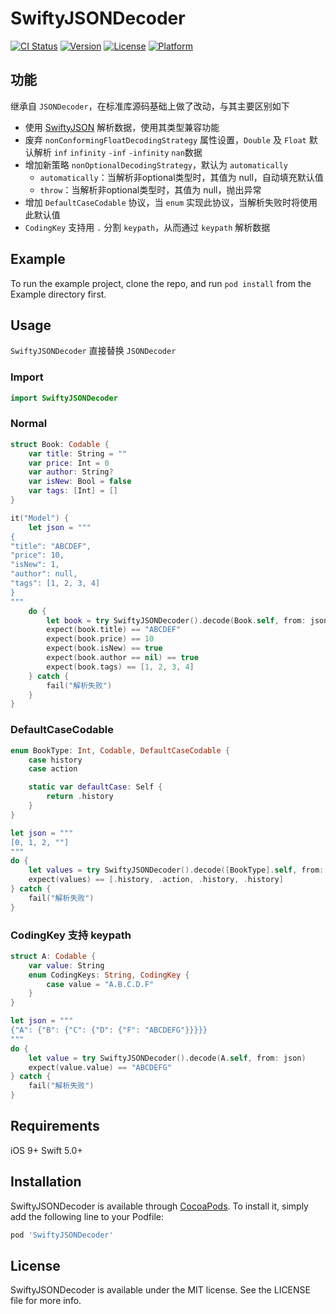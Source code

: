 # SwiftyJSONDecoder

[![CI Status](https://img.shields.io/travis/yuan188/SwiftyJSONDecoder.svg?style=flat)](https://travis-ci.org/yuan188/SwiftyJSONDecoder)
[![Version](https://img.shields.io/cocoapods/v/SwiftyJSONDecoder.svg?style=flat)](https://cocoapods.org/pods/SwiftyJSONDecoder)
[![License](https://img.shields.io/cocoapods/l/SwiftyJSONDecoder.svg?style=flat)](https://cocoapods.org/pods/SwiftyJSONDecoder)
[![Platform](https://img.shields.io/cocoapods/p/SwiftyJSONDecoder.svg?style=flat)](https://cocoapods.org/pods/SwiftyJSONDecoder)

## 功能

继承自 `JSONDecoder`，在标准库源码基础上做了改动，与其主要区别如下

+ 使用 [SwiftyJSON](https://github.com/SwiftyJSON/SwiftyJSON) 解析数据，使用其类型兼容功能
+ 废弃 `nonConformingFloatDecodingStrategy` 属性设置，`Double` 及 `Float` 默认解析 `inf` `infinity` `-inf` `-infinity` `nan`数据
+ 增加新策略 `nonOptionalDecodingStrategy`，默认为 `automatically`
    + `automatically`：当解析非optional类型时，其值为 null，自动填充默认值
    + `throw`：当解析非optional类型时，其值为 null，抛出异常
+ 增加 `DefaultCaseCodable` 协议，当 `enum` 实现此协议，当解析失败时将使用此默认值
+ `CodingKey` 支持用 `.` 分割 `keypath`，从而通过 `keypath` 解析数据

## Example

To run the example project, clone the repo, and run `pod install` from the Example directory first.

## Usage
`SwiftyJSONDecoder` 直接替换 `JSONDecoder`

### Import
```swift 
import SwiftyJSONDecoder
```

### Normal
```swift
struct Book: Codable {
    var title: String = ""
    var price: Int = 0
    var author: String?
    var isNew: Bool = false
    var tags: [Int] = []
}

it("Model") {
    let json = """
{
"title": "ABCDEF",
"price": 10,
"isNew": 1,
"author": null,
"tags": [1, 2, 3, 4]
}
"""
    do {
        let book = try SwiftyJSONDecoder().decode(Book.self, from: json)
        expect(book.title) == "ABCDEF"
        expect(book.price) == 10
        expect(book.isNew) == true
        expect(book.author == nil) == true
        expect(book.tags) == [1, 2, 3, 4]
    } catch {
        fail("解析失败")
    }
}
```

### DefaultCaseCodable
```swift 
enum BookType: Int, Codable, DefaultCaseCodable {
    case history
    case action

    static var defaultCase: Self {
        return .history
    }
}

let json = """
[0, 1, 2, ""]
"""
do {
    let values = try SwiftyJSONDecoder().decode([BookType].self, from: json)
    expect(values) == [.history, .action, .history, .history]
} catch {
    fail("解析失败")
}
```

### CodingKey 支持 keypath
```swift 
struct A: Codable {
    var value: String
    enum CodingKeys: String, CodingKey {
        case value = "A.B.C.D.F"
    }
}

let json = """
{"A": {"B": {"C": {"D": {"F": "ABCDEFG"}}}}}
"""
do {
    let value = try SwiftyJSONDecoder().decode(A.self, from: json)
    expect(value.value) == "ABCDEFG"
} catch {
    fail("解析失败")
}
```

## Requirements

iOS 9+
Swift 5.0+

## Installation

SwiftyJSONDecoder is available through [CocoaPods](https://cocoapods.org). To install
it, simply add the following line to your Podfile:

```ruby
pod 'SwiftyJSONDecoder'
```

## License

SwiftyJSONDecoder is available under the MIT license. See the LICENSE file for more info.
